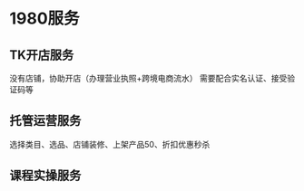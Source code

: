 # 1980服务

## TK开店服务

没有店铺，协助开店（办理营业执照+跨境电商流水）
需要配合实名认证、接受验证码等

## 托管运营服务

选择类目、选品、店铺装修、上架产品50、折扣优惠秒杀

## 课程实操服务

